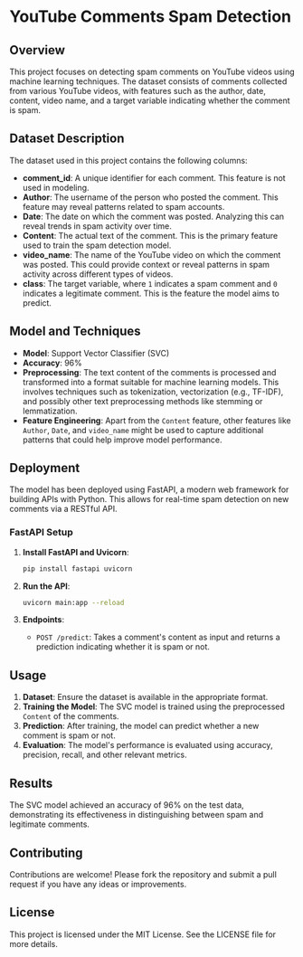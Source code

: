 
# YouTube Comments Spam Detection

## Overview

This project focuses on detecting spam comments on YouTube videos using machine learning techniques. The dataset consists of comments collected from various YouTube videos, with features such as the author, date, content, video name, and a target variable indicating whether the comment is spam.

## Dataset Description

The dataset used in this project contains the following columns:

- **comment_id**: A unique identifier for each comment. This feature is not used in modeling.
- **Author**: The username of the person who posted the comment. This feature may reveal patterns related to spam accounts.
- **Date**: The date on which the comment was posted. Analyzing this can reveal trends in spam activity over time.
- **Content**: The actual text of the comment. This is the primary feature used to train the spam detection model.
- **video_name**: The name of the YouTube video on which the comment was posted. This could provide context or reveal patterns in spam activity across different types of videos.
- **class**: The target variable, where `1` indicates a spam comment and `0` indicates a legitimate comment. This is the feature the model aims to predict.

## Model and Techniques

- **Model**: Support Vector Classifier (SVC)
- **Accuracy**: 96%
- **Preprocessing**: The text content of the comments is processed and transformed into a format suitable for machine learning models. This involves techniques such as tokenization, vectorization (e.g., TF-IDF), and possibly other text preprocessing methods like stemming or lemmatization.
- **Feature Engineering**: Apart from the `Content` feature, other features like `Author`, `Date`, and `video_name` might be used to capture additional patterns that could help improve model performance.

## Deployment

The model has been deployed using FastAPI, a modern web framework for building APIs with Python. This allows for real-time spam detection on new comments via a RESTful API.

### FastAPI Setup

1. **Install FastAPI and Uvicorn**:
    ```bash
    pip install fastapi uvicorn
    ```

2. **Run the API**:
    ```bash
    uvicorn main:app --reload
    ```

3. **Endpoints**:
    - `POST /predict`: Takes a comment's content as input and returns a prediction indicating whether it is spam or not.

## Usage

1. **Dataset**: Ensure the dataset is available in the appropriate format.
2. **Training the Model**: The SVC model is trained using the preprocessed `Content` of the comments.
3. **Prediction**: After training, the model can predict whether a new comment is spam or not.
4. **Evaluation**: The model's performance is evaluated using accuracy, precision, recall, and other relevant metrics.

## Results

The SVC model achieved an accuracy of 96% on the test data, demonstrating its effectiveness in distinguishing between spam and legitimate comments.


## Contributing

Contributions are welcome! Please fork the repository and submit a pull request if you have any ideas or improvements.

## License

This project is licensed under the MIT License. See the LICENSE file for more details.

